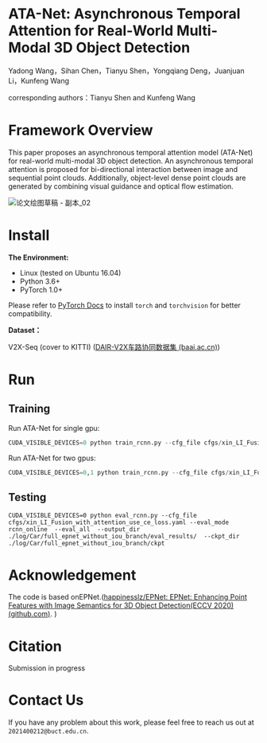 # ATA-Net: Asynchronous Temporal Attention for Real-World Multi-Modal 3D Object Detection

Yadong Wang，Sihan Chen，Tianyu Shen，Yongqiang Deng，Juanjuan Li，Kunfeng Wang

corresponding authors：Tianyu Shen and Kunfeng Wang

# Framework Overview

This paper proposes an asynchronous temporal attention model (ATA-Net) for real-world multi-modal 3D object detection. An asynchronous temporal attention is proposed for bi-directional interaction between image and sequential point clouds. Additionally, object-level dense point clouds are generated by combining visual guidance and optical flow estimation.

![论文绘图草稿 - 副本_02](https://github.com/user-attachments/assets/4e8323f6-99f7-4008-8f70-a11936d39b77)
# **Install**

**The Environment:**

* Linux (tested on Ubuntu 16.04)
* Python 3.6+
* PyTorch 1.0+

Please refer to [PyTorch Docs](https://pytorch.org/get-started/previous-versions/) to install `torch` and `torchvision` for better compatibility.

**Dataset：**

V2X-Seq (cover to KITTI) ([DAIR-V2X车路协同数据集 (baai.ac.cn)](https://thudair.baai.ac.cn/coop-forecast))

# Run

## Training

Run ATA-Net for single gpu:

```python
CUDA_VISIBLE_DEVICES=0 python train_rcnn.py --cfg_file cfgs/xin_LI_Fusion_with_attention_use_ce_loss.yaml --batch_size 2 --train_mode rcnn_online --epochs 50 --ckpt_save_interval 1 --output_dir ./log/Car/full_epnet_without_iou_branch/
```

Run ATA-Net for two gpus:

```python
CUDA_VISIBLE_DEVICES=0,1 python train_rcnn.py --cfg_file cfgs/xin_LI_Fusion_with_attention_use_ce_loss.yaml --batch_size 2 --train_mode rcnn_online --epochs 50 --ckpt_save_interval 1 --output_dir ./log/Car/full_epnet_without_iou_branch/
```

## Testing

```
CUDA_VISIBLE_DEVICES=0 python eval_rcnn.py --cfg_file cfgs/xin_LI_Fusion_with_attention_use_ce_loss.yaml --eval_mode rcnn_online  --eval_all  --output_dir ./log/Car/full_epnet_without_iou_branch/eval_results/  --ckpt_dir ./log/Car/full_epnet_without_iou_branch/ckpt
```

# Acknowledgement

The code is based onEPNet.([happinesslz/EPNet: EPNet: Enhancing Point Features with Image Semantics for 3D Object Detection(ECCV 2020) (github.com)](https://github.com/happinesslz/EPNet). )

# Citation

Submission in progress

# Contact Us

If you have any problem about this work, please feel free to reach us out at `2021400212@buct.edu.cn`.
